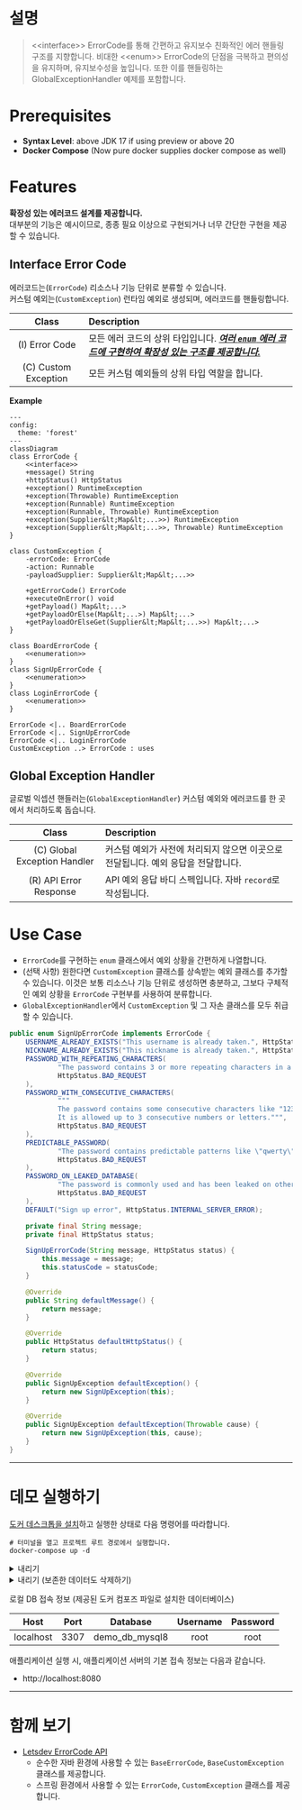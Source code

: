 # 설명

> &lt;&lt;interface&gt;&gt; ErrorCode를 통해 간편하고 유지보수 친화적인 에러 핸들링 구조를 지향합니다.
> 비대한 &lt;&lt;enum&gt;&gt; ErrorCode의 단점을 극복하고 편의성을 유지하며, 유지보수성을 높입니다.
> 또한 이를 핸들링하는 GlobalExceptionHandler 예제를 포함합니다.

# Prerequisites

- **Syntax Level**: above JDK 17 if using preview or above 20
- **Docker Compose** (Now pure docker supplies docker compose as well)

# Features

**확장성 있는 에러코드 설계를 제공합니다.**  
대부분의 기능은 예시이므로, 종종 필요 이상으로 구현되거나 너무 간단한 구현을 제공할 수 있습니다.

## Interface Error Code

에러코드는(`ErrorCode`) 리소스나 기능 단위로 분류할 수 있습니다.  
커스텀 예외는(`CustomException`) 런타임 예외로 생성되며, 에러코드를 핸들링합니다.

|            Class             | Description                                                                  |
|:----------------------------:|:-----------------------------------------------------------------------------|
|        (I) Error Code        | 모든 에러 코드의 상위 타입입니다. **_<ins>여러 `enum` 에러 코드에 구현하여 확장성 있는 구조를 제공합니다.</ins>_** |
|     (C) Custom Exception     | 모든 커스텀 예외들의 상위 타입 역할을 합니다.                                                   |

**Example**

```mermaid
---
config:
  theme: 'forest'
---
classDiagram
class ErrorCode {
    <<interface>>
    +message() String
    +httpStatus() HttpStatus
    +exception() RuntimeException
    +exception(Throwable) RuntimeException
    +exception(Runnable) RuntimeException
    +exception(Runnable, Throwable) RuntimeException
    +exception(Supplier&lt;Map&lt;...>>) RuntimeException
    +exception(Supplier&lt;Map&lt;...>>, Throwable) RuntimeException
}

class CustomException {
    -errorCode: ErrorCode
    -action: Runnable
    -payloadSupplier: Supplier&lt;Map&lt;...>>
    
    +getErrorCode() ErrorCode
    +executeOnError() void
    +getPayload() Map&lt;...>
    +getPayloadOrElse(Map&lt;...>) Map&lt;...>
    +getPayloadOrElseGet(Supplier&lt;Map&lt;...>>) Map&lt;...>
}

class BoardErrorCode {
    <<enumeration>>
}
class SignUpErrorCode {
    <<enumeration>>
}
class LoginErrorCode {
    <<enumeration>>
}

ErrorCode <|.. BoardErrorCode
ErrorCode <|.. SignUpErrorCode
ErrorCode <|.. LoginErrorCode
CustomException ..> ErrorCode : uses
```

## Global Exception Handler

글로벌 익셉션 핸들러는(`GlobalExceptionHandler`) 커스텀 예외와 에러코드를 한 곳에서 처리하도록 돕습니다.

|            Class             | Description                                    |
|:----------------------------:|:-----------------------------------------------|
| (C) Global Exception Handler | 커스텀 예외가 사전에 처리되지 않으면 이곳으로 전달됩니다. 예외 응답을 전달합니다. |
|    (R) API Error Response    | API 예외 응답 바디 스펙입니다. 자바 `record`로 작성됩니다.        |

# Use Case

- `ErrorCode`를 구현하는 `enum` 클래스에서 예외 상황을 간편하게 나열합니다.
- (선택 사항) 원한다면 `CustomException` 클래스를 상속받는 예외 클래스를 추가할 수 있습니다.
  이것은 보통 리소스나 기능 단위로 생성하면 충분하고, 그보다 구체적인 예외 상황을 `ErrorCode` 구현부를 사용하여 분류합니다.
- `GlobalExceptionHandler`에서 `CustomException` 및 그 자손 클래스를 모두 취급할 수 있습니다.

```java
public enum SignUpErrorCode implements ErrorCode {
    USERNAME_ALREADY_EXISTS("This username is already taken.", HttpStatus.CONFLICT),
    NICKNAME_ALREADY_EXISTS("This nickname is already taken.", HttpStatus.CONFLICT),
    PASSWORD_WITH_REPEATING_CHARACTERS(
            "The password contains 3 or more repeating characters in a row.",
            HttpStatus.BAD_REQUEST
    ),
    PASSWORD_WITH_CONSECUTIVE_CHARACTERS(
            """
            The password contains some consecutive characters like "1234" or "abcd".
            It is allowed up to 3 consecutive numbers or letters.""",
            HttpStatus.BAD_REQUEST
    ),
    PREDICTABLE_PASSWORD(
            "The password contains predictable patterns like \"qwerty\", \"ababab\" or \"101010\".",
            HttpStatus.BAD_REQUEST
    ),
    PASSWORD_ON_LEAKED_DATABASE(
            "The password is commonly used and has been leaked on other websites before.",
            HttpStatus.BAD_REQUEST
    ),
    DEFAULT("Sign up error", HttpStatus.INTERNAL_SERVER_ERROR);

    private final String message;
    private final HttpStatus status;

    SignUpErrorCode(String message, HttpStatus status) {
        this.message = message;
        this.statusCode = statusCode;
    }

    @Override
    public String defaultMessage() {
        return message;
    }

    @Override
    public HttpStatus defaultHttpStatus() {
        return status;
    }

    @Override
    public SignUpException defaultException() {
        return new SignUpException(this);
    }

    @Override
    public SignUpException defaultException(Throwable cause) {
        return new SignUpException(this, cause);
    }
}
```

---

# 데모 실행하기

[도커 데스크톱을 설치](https://www.docker.com/products/docker-desktop/)하고 실행한 상태로 다음 명령어를 따라합니다.

```shell
# 터미널을 열고 프로젝트 루트 경로에서 실행합니다.
docker-compose up -d 
```

<details>
  <summary>내리기</summary>

  ```shell
  docker-compose down
  ```

</details>

<details>
  <summary>내리기 (보존한 데이터도 삭제하기)</summary>

  ```shell
  docker-compose down -v
  ```

</details>

로컬 DB 접속 정보 (제공된 도커 컴포즈 파일로 설치한 데이터베이스)

|   Host    | Port |    Database     | Username | Password |
|:---------:|:----:|:---------------:|:--------:|:--------:|
| localhost | 3307 | demo_db_mysql8  |   root   |   root   |

애플리케이션 실행 시, 애플리케이션 서버의 기본 접속 정보는 다음과 같습니다.

- http://localhost:8080

---

# 함께 보기

- [Letsdev ErrorCode API](https://github.com/merge-simpson/letsdev-error-code-api)
  - 순수한 자바 환경에 사용할 수 있는 `BaseErrorCode`, `BaseCustomException` 클래스를 제공합니다.
  - 스프링 환경에서 사용할 수 있는 `ErrorCode`, `CustomException` 클래스를 제공합니다.